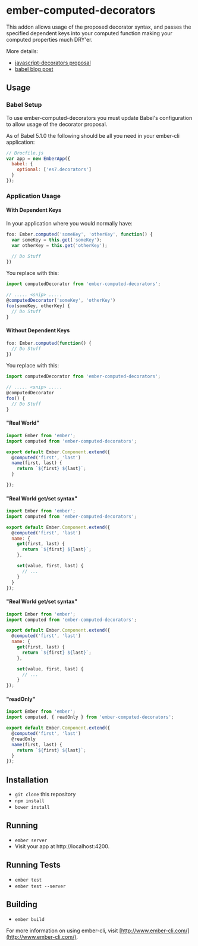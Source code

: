 # ember-computed-decorators

This addon allows usage of the proposed decorator syntax, and passes the specified
dependent keys into your computed function making your computed properties much DRY'er.

More details:

* [javascript-decorators proposal](https://github.com/wycats/javascript-decorators)
* [babel blog post](http://babeljs.io/blog/2015/03/31/5.0.0/#stage-1:-decorators)

## Usage

### Babel Setup

To use ember-computed-decorators you must update Babel's configuration to
allow usage of the decorator proposal.

As of Babel 5.1.0 the following should be all you need in your ember-cli application:

```javascript
// Brocfile.js
var app = new EmberApp({
  babel: {
    optional: ['es7.decorators']
  }
});
```

### Application Usage

#### With Dependent Keys

In your application where you would normally have:

```javascript
foo: Ember.computed('someKey', 'otherKey', function() {
  var someKey = this.get('someKey');
  var otherKey = this.get('otherKey');

  // Do Stuff
})
```

You replace with this:

```javascript
import computedDecorator from 'ember-computed-decorators';

// ..... <snip> .....
@computedDecorator('someKey', 'otherKey')
foo(someKey, otherKey) {
  // Do Stuff
}

```

#### Without Dependent Keys

```javascript
foo: Ember.computed(function() {
  // Do Stuff
})
```

You replace with this:

```javascript
import computedDecorator from 'ember-computed-decorators';

// ..... <snip> .....
@computedDecorator
foo() {
  // Do Stuff
}

```

#### "Real World"

```javascript
import Ember from 'ember';
import computed from 'ember-computed-decorators';

export default Ember.Component.extend({
  @computed('first', 'last')
  name(first, last) {
    return `${first} ${last}`;
  }

});
```

#### "Real World get/set syntax"

```javascript
import Ember from 'ember';
import computed from 'ember-computed-decorators';

export default Ember.Component.extend({
  @computed('first', 'last')
  name: {
    get(first, last) {
      return `${first} ${last}`;
    },

    set(value, first, last) {
      // ...
    }
  }
});
```


#### "Real World get/set syntax"

```javascript
import Ember from 'ember';
import computed from 'ember-computed-decorators';

export default Ember.Component.extend({
  @computed('first', 'last')
  name: {
    get(first, last) {
      return `${first} ${last}`;
    },

    set(value, first, last) {
      // ...
    }
});
```

#### "readOnly"

```javascript
import Ember from 'ember';
import computed, { readOnly } from 'ember-computed-decorators';

export default Ember.Component.extend({
  @computed('first', 'last')
  @readOnly
  name(first, last) {
    return `${first} ${last}`;
  }
});
```

## Installation

* `git clone` this repository
* `npm install`
* `bower install`

## Running

* `ember server`
* Visit your app at http://localhost:4200.

## Running Tests

* `ember test`
* `ember test --server`

## Building

* `ember build`

For more information on using ember-cli, visit [http://www.ember-cli.com/](http://www.ember-cli.com/).
